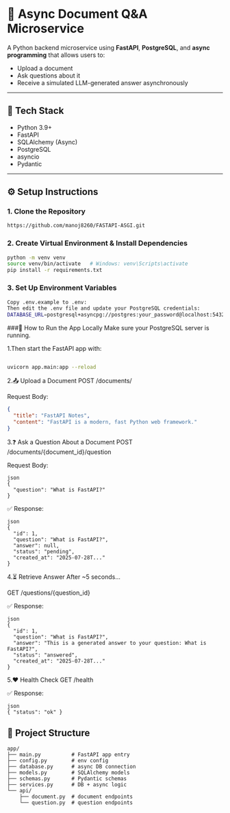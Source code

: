 # 🧪 Async Document Q&A Microservice

A Python backend microservice using **FastAPI**, **PostgreSQL**, and **async programming** that allows users to:

- Upload a document
- Ask questions about it
- Receive a simulated LLM-generated answer asynchronously

---

## 🧰 Tech Stack

- Python 3.9+
- FastAPI
- SQLAlchemy (Async)
- PostgreSQL
- asyncio
- Pydantic

---

## ⚙️ Setup Instructions

### 1. Clone the Repository

```bash
https://github.com/manoj8260/FASTAPI-ASGI.git
```
### 2. Create Virtual Environment & Install Dependencies
```bash
python -m venv venv
source venv/bin/activate   # Windows: venv\Scripts\activate
pip install -r requirements.txt
```
### 3. Set Up Environment Variables
```bash
Copy .env.example to .env:
Then edit the .env file and update your PostgreSQL credentials:
DATABASE_URL=postgresql+asyncpg://postgres:your_password@localhost:5432/qa_db

```
###🚀 How to Run the App Locally
 Make sure your PostgreSQL server is running.

1.Then start the FastAPI app with:

```bash

uvicorn app.main:app --reload
```
2.📤 Upload a Document
POST /documents/

Request Body:

```json
{
  "title": "FastAPI Notes",
  "content": "FastAPI is a modern, fast Python web framework."
}
```
3.❓  Ask a Question About a Document
POST /documents/{document_id}/question

Request Body:
```
json
{
  "question": "What is FastAPI?"
}
```
✅ Response:
```
json
{
  "id": 1,
  "question": "What is FastAPI?",
  "answer": null,
  "status": "pending",
  "created_at": "2025-07-28T..."
}
```
4.⏳ Retrieve Answer
After ~5 seconds...

GET /questions/{question_id}

✅ Response:
```
json
{
  "id": 1,
  "question": "What is FastAPI?",
  "answer": "This is a generated answer to your question: What is FastAPI?",
  "status": "answered",
  "created_at": "2025-07-28T..."
}
```
5.❤️  Health Check
GET /health

✅ Response:
```
json
{ "status": "ok" }
```
## 📁 Project Structure
```
app/
├── main.py          # FastAPI app entry
├── config.py        # env config
├── database.py      # async DB connection
├── models.py        # SQLAlchemy models
├── schemas.py       # Pydantic schemas
├── services.py      # DB + async logic
└── api/
    ├── document.py  # document endpoints
    └── question.py  # question endpoints


